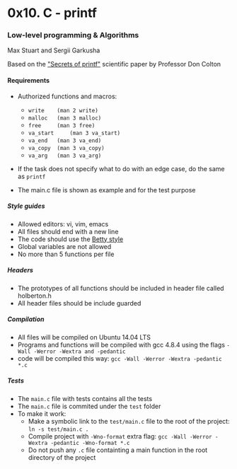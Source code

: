 # 0x10. C - printf

### Low-level programming & Algorithms

Max Stuart and Sergii Garkusha

Based on the ["Secrets of printf"](http://www.cypress.com/file/54761/download) scientific paper by Professor Don Colton

#### Requirements

* Authorized functions and macros:
	* `write 	(man 2 write)`
	* `malloc 	(man 3 malloc)`
	* `free 	(man 3 free)`
	* `va_start 	(man 3 va_start)`
	* `va_end 	(man 3 va_end)`
	* `va_copy 	(man 3 va_copy)`
	* `va_arg 	(man 3 va_arg)`

* If the task does not specify what to do with an edge case, do the same as `printf`
* The main.c file is shown as example and for the test purpose

##### Style guides
* Allowed editors: vi, vim, emacs
* All files should end with a new line
* The code should use the [Betty style](https://github.com/holbertonschool/Betty)
* Global variables are not allowed
* No more than 5 functions per file

##### Headers
* The prototypes of all functions should be included in header file called holberton.h
* All header files should be include guarded

##### Compilation
* All files will be compiled on Ubuntu 14.04 LTS
* Programs and functions will be compiled with gcc 4.8.4 using the flags `-Wall -Werror -Wextra and -pedantic`
* code will be compiled this way: `gcc -Wall -Werror -Wextra -pedantic *.c`

##### Tests
* The `main.c` file with tests contains all the tests
* The `main.c` file is commited under the `test` folder
* To make it work:
	* Make a symbolic link to the `test/main.c` file to the root of the project: `ln -s test/main.c .`
	* Compile project with `-Wno-format` extra flag: `gcc -Wall -Werror -Wextra -pedantic -Wno-format *.c`
	* Do not push any `.c` file containting a main function in the root directory of the project
